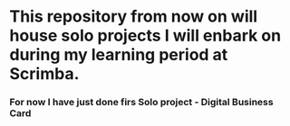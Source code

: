# This repository from now on will house solo projects I will enbark on during my learning period at Scrimba.

### For now I have just done firs Solo project - Digital Business Card
